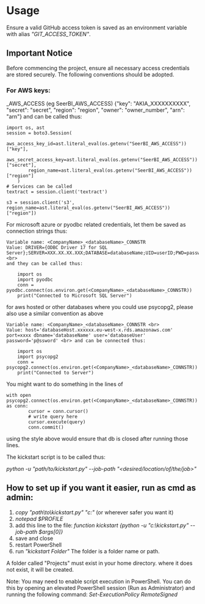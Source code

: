 # Usage
Ensure a valid GitHub access token is saved as an environment variable with alias _"GIT_ACCESS_TOKEN"_.
## Important Notice
Before commencing the project, ensure all necessary access credentials are stored securely. The following conventions should be adopted.
### For AWS keys:
<companyName>_AWS_ACCESS (eg SeerBI_AWS_ACCESS)
{"key": "AKIA_XXXXXXXXXX", "secret": "secret", "region": "region", "owner": "owner_number", "arn": "arn"}
and can be called thus:

```
import os, ast
session = boto3.Session(
        aws_access_key_id=ast.literal_eval(os.getenv("SeerBI_AWS_ACCESS"))["key"],
        aws_secret_access_key=ast.literal_eval(os.getenv("SeerBI_AWS_ACCESS"))["secret"],
        region_name=ast.literal_eval(os.getenv("SeerBI_AWS_ACCESS"))["region"]
    )
# Services can be called
textract = session.client('textract')

s3 = session.client('s3', region_name=ast.literal_eval(os.getenv("SeerBI_AWS_ACCESS"))["region"])

```
For microsoft azure or pyodbc related credentials, let them be saved as connection strings thus:
```
Variable name: <CompanyName>_<databaseName>_CONNSTR
Value: DRIVER={ODBC Driver 17 for SQL Server};SERVER=XXX.XX.XX.XXX;DATABASE=databaseName;UID=userID;PWD=password <br>
and they can be called thus:
```

```
    import os
    import pyodbc
    conn = pyodbc.connect(os.environ.get(<CompanyName>_<databaseName>_CONNSTR))
    print("Connected to Microsoft SQL Server")
```

for aws hosted or other databases where you could use psycopg2, please also use a similar convention as above
```
Variable name: <CompanyName>_<databaseName>_CONNSTR <br>
Value: host='databaseHost.xxxxxx.eu-west-x.rds.amazonaws.com' port=xxxx dbname='databaseName' user='databaseUser' password='p@ssword' <br> and can be connected thus:
```
```
    import os
    import psycopg2
    conn = psycopg2.connect(os.environ.get(<CompanyName>_<databaseName>_CONNSTR))
    print("Connected to Server")
```
You might want to do something in the lines of
```
with open psycopg2.connect(os.environ.get(<CompanyName>_<databaseName>_CONNSTR)) as conn:
        cursor = conn.cursor()
        # write query here
        cursor.execute(query)
        conn.commit()
```

using the style above would ensure that db is closed after running those lines. <be>

The kickstart script is to be called thus: <br>

*python -u "path/to/kickstart.py" --job-path "<desired/location/of/the/job>"*




## How to set up if you want it easier, run as cmd as admin:
1. *copy "path\to\kickstart.py" "c:\"* (or wherever safer you want it)
2. *notepad $PROFILE*
3. add this line to the file: *function kickstart {python -u "c:\kickstart.py" --job-path $args[0]}*
4. save and close
5. restart PowerShell
6. run *"kickstart Folder"*
The folder is a folder name or path.

A folder called "Projects" must exist in your home directory. where it does not exist, it will be created.

Note: You may need to enable script execution in PowerShell. You can do this by opening an elevated PowerShell session (Run as Administrator) and running the following command:
*Set-ExecutionPolicy RemoteSigned*
